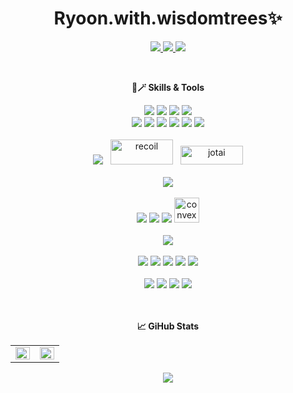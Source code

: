 
<div align="center">

  # Ryoon.with.wisdomtrees✨

</div>
<p align="center">
    <a href="https://seryoon-bibana-cheon.vercel.app/resume" target="_blank">
      <img src="https://img.shields.io/badge/Resume-755100?style=flat-square&logo=GitHub%20Sponsors&logoColor=white"/>
  </a>
  <a href="https://seryoon-bibana-cheon.vercel.app" target="_blank">
    <img src="https://img.shields.io/badge/Blog-005571?style=flat-square&logo=Bloglovin&logoColor=white"/>
  </a>
  <a href="mailto:ryoon.with.wisdomtrees@gmail.com" target="_blank">
    <img src="https://img.shields.io/badge/ryoon.with.wisdomtrees-EA4335?style=flat-square&logo=Gmail&logoColor=white"/>
  </a>
</p>
</br>
<div align="center">
<p align="center"><b>📕🪄  Skills & Tools</b></p>

<div>
  <img src="https://img.shields.io/badge/JavaScript-F7DF1E?style=for-the-badge&logo=javascript&logoColor=black" />
  <img src="https://img.shields.io/badge/TypeScript-007ACC?style=for-the-badge&logo=typescript&logoColor=white" />
  <img src="https://img.shields.io/badge/React-20232A?style=for-the-badge&logo=react&logoColor=61DAFB" />
  <img src="https://img.shields.io/badge/Node.js-43853D?style=for-the-badge&logo=node.js&logoColor=white" />
</div>
<div>
  <img src="https://img.shields.io/badge/Java-ED8B00?style=for-the-badge&logo=openjdk&logoColor=white" />
  <img src="https://img.shields.io/badge/Python-3776AB?style=for-the-badge&logo=python&logoColor=white" />
  <img src="https://img.shields.io/badge/jQuery-0769AD?style=for-the-badge&logo=jquery&logoColor=white" />
  <img src="https://img.shields.io/badge/HTML5-E34F26?style=for-the-badge&logo=html5&logoColor=white" />
  <img src="https://img.shields.io/badge/CSS3-1572B6?style=for-the-badge&logo=css3&logoColor=white" />
  <img src="https://img.shields.io/badge/Sass-CC6699?style=for-the-badge&logo=sass&logoColor=white" />
</div>
</br>

<div align="center">
  <img src="https://img.shields.io/badge/Redux-593D88?style=for-the-badge&logo=redux&logoColor=white" /> &nbsp;
<img src="https://recoiljs.org/ko/img/logo.svg" width="100" height="40" alt="recoil" /> &nbsp;
  <img src="https://seeklogo.com/images/J/jotai-logo-166D85BB22-seeklogo.com.png" width="100" height="30" alt="jotai" />
</div>
  </br>
<div>
  <img src="https://img.shields.io/badge/Spring-6DB33F?style=for-the-badge&logo=spring&logoColor=white" />
</div>
  </br>
<div>
  <img src="https://img.shields.io/badge/MySQL-00000F?style=for-the-badge&logo=mysql&logoColor=white" />
  <img src="https://img.shields.io/badge/MongoDB-4EA94B?style=for-the-badge&logo=mongodb&logoColor=white" />
  <img src="https://img.shields.io/badge/Oracle-F80000?style=for-the-badge&logo=Oracle&logoColor=white" />
    <img src="https://github.com/ryoon-with-wisdomtrees/ryoon-with-wisdomtrees/assets/53728519/4d48c1bc-03a4-495b-9cce-fb26080a842d" height="40" alt="convex"  />
</div> 
    </br>
<div>
 <img src="https://img.shields.io/badge/React_Native-20232A?style=for-the-badge&logo=react&logoColor=61DAFB" />
</div>
    </br>
<div>
  <img src="https://img.shields.io/badge/Tailwind_CSS-38B2AC?style=for-the-badge&logo=tailwind-css&logoColor=white" />
  <img src="https://img.shields.io/badge/styled--components-DB7093?style=for-the-badge&logo=styled-components&logoColor=white" />
  <img src="https://img.shields.io/badge/Material--UI-0081CB?style=for-the-badge&logo=material-" />
  <img src="https://img.shields.io/badge/Figma-F24E1E?style=for-the-badge&logo=figma&logoColor=white" />
  <img src="https://img.shields.io/badge/Canva-%2300C4CC.svg?&style=for-the-badge&logo=Canva&logoColor=white" />
</div>
  </br>
<div>
  <img src="https://img.shields.io/badge/Heroku-430098?style=for-the-badge&logo=heroku&logoColor=white" />
  <img src="https://img.shields.io/badge/Vercel-000000?style=for-the-badge&logo=vercel&logoColor=white" />
  <img src="https://img.shields.io/badge/Amazon_AWS-232F3E?style=for-the-badge&logo=amazon-aws&logoColor=white" />
  <img src="https://img.shields.io/badge/Google_Cloud-4285F4?style=for-the-badge&logo=google-cloud&logoColor=white" />
</div>
  </br>  </br>
<div align="center">

<div>

<p align="center"><b>📈 GiHub Stats</b></p>
<p align="center">
  <table>
    <tr>
      <td align="top" width="50%">
      <img src="https://github-readme-stats.vercel.app/api?username=ryoon-with-wisdomtrees&count_private=true&show_icons=true&theme=buefy&hide_border=true" align="left" style="width: 100%" />
      </td>
      <td align="top" width="50%">
<img src="https://github-readme-stats.vercel.app/api/top-langs/?username=ryoon-with-wisdomtrees&hide=jupyter%20notebook&layout=compact&hide_border=true" align="left" style="width: 100%" />
      </td>
    </tr>
  </table>
</p>

<div align=center>
  <a href="https://hits.seeyoufarm.com">
    <img src="https://hits.seeyoufarm.com/api/count/incr/badge.svg?url=https%3A%2F%2Fgithub.com%2Fryoon-with-wisdomtrees&count_bg=%2332399C&title_bg=%23BEA2A2&icon=&icon_color=%23E7E7E7&title=hits&edge_flat=false"/>
  </a>
</div>
<br />
